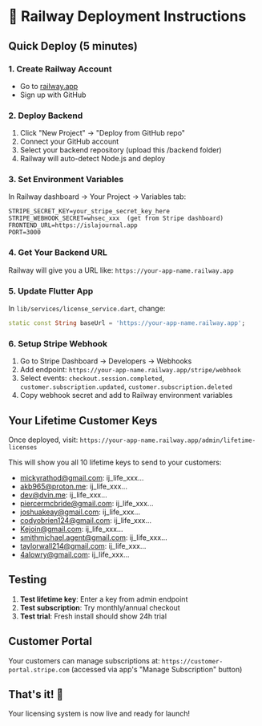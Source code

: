 # 🚀 Railway Deployment Instructions

## Quick Deploy (5 minutes)

### 1. Create Railway Account
- Go to [railway.app](https://railway.app)
- Sign up with GitHub

### 2. Deploy Backend
1. Click "New Project" → "Deploy from GitHub repo"
2. Connect your GitHub account 
3. Select your backend repository (upload this /backend folder)
4. Railway will auto-detect Node.js and deploy

### 3. Set Environment Variables
In Railway dashboard → Your Project → Variables tab:

```
STRIPE_SECRET_KEY=your_stripe_secret_key_here
STRIPE_WEBHOOK_SECRET=whsec_xxx  (get from Stripe dashboard)
FRONTEND_URL=https://islajournal.app
PORT=3000
```

### 4. Get Your Backend URL
Railway will give you a URL like: `https://your-app-name.railway.app`

### 5. Update Flutter App
In `lib/services/license_service.dart`, change:
```dart
static const String baseUrl = 'https://your-app-name.railway.app';
```

### 6. Setup Stripe Webhook
1. Go to Stripe Dashboard → Developers → Webhooks
2. Add endpoint: `https://your-app-name.railway.app/stripe/webhook`
3. Select events: `checkout.session.completed`, `customer.subscription.updated`, `customer.subscription.deleted`
4. Copy webhook secret and add to Railway environment variables

## Your Lifetime Customer Keys

Once deployed, visit: `https://your-app-name.railway.app/admin/lifetime-licenses`

This will show you all 10 lifetime keys to send to your customers:

- mickyrathod@gmail.com: ij_life_xxx...
- akb965@proton.me: ij_life_xxx...
- dev@dvin.me: ij_life_xxx...
- piercermcbride@gmail.com: ij_life_xxx...
- joshuakeay@gmail.com: ij_life_xxx...
- codyobrien124@gmail.com: ij_life_xxx...
- Kejoin@gmail.com: ij_life_xxx...
- smithmichael.agent@gmail.com: ij_life_xxx...
- taylorwall214@gmail.com: ij_life_xxx...
- 4alowry@gmail.com: ij_life_xxx...

## Testing

1. **Test lifetime key**: Enter a key from admin endpoint
2. **Test subscription**: Try monthly/annual checkout
3. **Test trial**: Fresh install should show 24h trial

## Customer Portal

Your customers can manage subscriptions at:
`https://customer-portal.stripe.com` (accessed via app's "Manage Subscription" button)

## That's it! 🎉

Your licensing system is now live and ready for launch! 